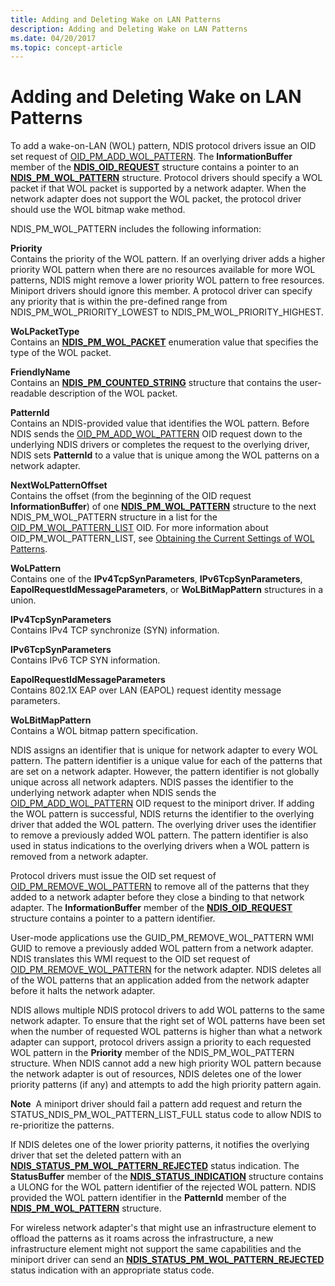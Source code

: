 ```yaml
---
title: Adding and Deleting Wake on LAN Patterns
description: Adding and Deleting Wake on LAN Patterns
ms.date: 04/20/2017
ms.topic: concept-article
---
```


# Adding and Deleting Wake on LAN Patterns





To add a wake-on-LAN (WOL) pattern, NDIS protocol drivers issue an OID set request of [OID\_PM\_ADD\_WOL\_PATTERN](./oid-pm-add-wol-pattern.md). The **InformationBuffer** member of the [**NDIS\_OID\_REQUEST**](/windows-hardware/drivers/ddi/oidrequest/ns-oidrequest-ndis_oid_request) structure contains a pointer to an [**NDIS\_PM\_WOL\_PATTERN**](/windows-hardware/drivers/ddi/ntddndis/ns-ntddndis-_ndis_pm_wol_pattern) structure. Protocol drivers should specify a WOL packet if that WOL packet is supported by a network adapter. When the network adapter does not support the WOL packet, the protocol driver should use the WOL bitmap wake method.

NDIS\_PM\_WOL\_PATTERN includes the following information:

<a href="" id="priority"></a>**Priority**  
Contains the priority of the WOL pattern. If an overlying driver adds a higher priority WOL pattern when there are no resources available for more WOL patterns, NDIS might remove a lower priority WOL pattern to free resources. Miniport drivers should ignore this member. A protocol driver can specify any priority that is within the pre-defined range from NDIS\_PM\_WOL\_PRIORITY\_LOWEST to NDIS\_PM\_WOL\_PRIORITY\_HIGHEST.

<a href="" id="wolpackettype"></a>**WoLPacketType**  
Contains an [**NDIS\_PM\_WOL\_PACKET**](/windows-hardware/drivers/ddi/ntddndis/ne-ntddndis-_ndis_pm_wol_packet) enumeration value that specifies the type of the WOL packet.

<a href="" id="friendlyname"></a>**FriendlyName**  
Contains an [**NDIS\_PM\_COUNTED\_STRING**](/windows-hardware/drivers/ddi/ntddndis/ns-ntddndis-_ndis_pm_counted_string) structure that contains the user-readable description of the WOL packet.

<a href="" id="patternid"></a>**PatternId**  
Contains an NDIS-provided value that identifies the WOL pattern. Before NDIS sends the [OID\_PM\_ADD\_WOL\_PATTERN](./oid-pm-add-wol-pattern.md) OID request down to the underlying NDIS drivers or completes the request to the overlying driver, NDIS sets **PatternId** to a value that is unique among the WOL patterns on a network adapter.

<a href="" id="nextwolpatternoffset"></a>**NextWoLPatternOffset**  
Contains the offset (from the beginning of the OID request **InformationBuffer**) of one [**NDIS\_PM\_WOL\_PATTERN**](/windows-hardware/drivers/ddi/ntddndis/ns-ntddndis-_ndis_pm_wol_pattern) structure to the next NDIS\_PM\_WOL\_PATTERN structure in a list for the [OID\_PM\_WOL\_PATTERN\_LIST](./oid-pm-wol-pattern-list.md) OID. For more information about OID\_PM\_WOL\_PATTERN\_LIST, see [Obtaining the Current Settings of WOL Patterns](obtaining-the-current-settings-of-wol-patterns.md).

<a href="" id="wolpattern"></a>**WoLPattern**  
Contains one of the **IPv4TcpSynParameters**, **IPv6TcpSynParameters**, **EapolRequestIdMessageParameters**, or **WoLBitMapPattern** structures in a union.

<a href="" id="ipv4tcpsynparameters"></a>**IPv4TcpSynParameters**  
Contains IPv4 TCP synchronize (SYN) information.

<a href="" id="ipv6tcpsynparameters"></a>**IPv6TcpSynParameters**  
Contains IPv6 TCP SYN information.

<a href="" id="eapolrequestidmessageparameters"></a>**EapolRequestIdMessageParameters**  
Contains 802.1X EAP over LAN (EAPOL) request identity message parameters.

<a href="" id="wolbitmappattern"></a>**WoLBitMapPattern**  
Contains a WOL bitmap pattern specification.

NDIS assigns an identifier that is unique for network adapter to every WOL pattern. The pattern identifier is a unique value for each of the patterns that are set on a network adapter. However, the pattern identifier is not globally unique across all network adapters. NDIS passes the identifier to the underlying network adapter when NDIS sends the [OID\_PM\_ADD\_WOL\_PATTERN](./oid-pm-add-wol-pattern.md) OID request to the miniport driver. If adding the WOL pattern is successful, NDIS returns the identifier to the overlying driver that added the WOL pattern. The overlying driver uses the identifier to remove a previously added WOL pattern. The pattern identifier is also used in status indications to the overlying drivers when a WOL pattern is removed from a network adapter.

Protocol drivers must issue the OID set request of [OID\_PM\_REMOVE\_WOL\_PATTERN](./oid-pm-remove-wol-pattern.md) to remove all of the patterns that they added to a network adapter before they close a binding to that network adapter. The **InformationBuffer** member of the [**NDIS\_OID\_REQUEST**](/windows-hardware/drivers/ddi/oidrequest/ns-oidrequest-ndis_oid_request) structure contains a pointer to a pattern identifier.

User-mode applications use the GUID\_PM\_REMOVE\_WOL\_PATTERN WMI GUID to remove a previously added WOL pattern from a network adapter. NDIS translates this WMI request to the OID set request of [OID\_PM\_REMOVE\_WOL\_PATTERN](./oid-pm-remove-wol-pattern.md) for the network adapter. NDIS deletes all of the WOL patterns that an application added from the network adapter before it halts the network adapter.

NDIS allows multiple NDIS protocol drivers to add WOL patterns to the same network adapter. To ensure that the right set of WOL patterns have been set when the number of requested WOL patterns is higher than what a network adapter can support, protocol drivers assign a priority to each requested WOL pattern in the **Priority** member of the NDIS\_PM\_WOL\_PATTERN structure. When NDIS cannot add a new high priority WOL pattern because the network adapter is out of resources, NDIS deletes one of the lower priority patterns (if any) and attempts to add the high priority pattern again.

**Note**  A miniport driver should fail a pattern add request and return the STATUS\_NDIS\_PM\_WOL\_PATTERN\_LIST\_FULL status code to allow NDIS to re-prioritize the patterns.

 

If NDIS deletes one of the lower priority patterns, it notifies the overlying driver that set the deleted pattern with an [**NDIS\_STATUS\_PM\_WOL\_PATTERN\_REJECTED**](./ndis-status-pm-wol-pattern-rejected.md) status indication. The **StatusBuffer** member of the [**NDIS\_STATUS\_INDICATION**](/windows-hardware/drivers/ddi/ndis/ns-ndis-_ndis_status_indication) structure contains a ULONG for the WOL pattern identifier of the rejected WOL pattern. NDIS provided the WOL pattern identifier in the **PatternId** member of the [**NDIS\_PM\_WOL\_PATTERN**](/windows-hardware/drivers/ddi/ntddndis/ns-ntddndis-_ndis_pm_wol_pattern) structure.

For wireless network adapter's that might use an infrastructure element to offload the patterns as it roams across the infrastructure, a new infrastructure element might not support the same capabilities and the miniport driver can send an [**NDIS\_STATUS\_PM\_WOL\_PATTERN\_REJECTED**](./ndis-status-pm-wol-pattern-rejected.md) status indication with an appropriate status code.

 

